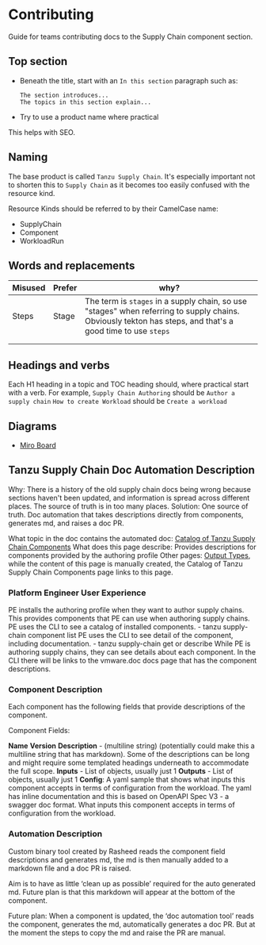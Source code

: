 # Contributing

Guide for teams contributing docs to the Supply Chain component section.

## Top section

* Beneath the title, start with an `In this section` paragraph such as:
  ```
  The section introduces...
  The topics in this section explain...
  ```
* Try to use a product name where practical

This helps with SEO.

## Naming

The base product is called `Tanzu Supply Chain`. It's especially important not to
shorten this to `Supply Chain` as it becomes too easily confused with the resource kind.

Resource Kinds should be referred to by their CamelCase name:

* SupplyChain
* Component
* WorkloadRun

## Words and replacements

| Misused | Prefer | why?                                                                                                                                                       |
|---------|--------|------------------------------------------------------------------------------------------------------------------------------------------------------------|
| Steps   | Stage  | The term is `stages` in a supply chain, so use "stages" when referring to supply chains. Obviously tekton has steps, and that's a good time to use `steps` |
|         |        |                                                                                                                                                            |
|         |        |                                                                                                                                                            |

## Headings and verbs

Each H1 heading in a topic and TOC heading should, where practical start with a verb.
For example,
`Supply Chain Authoring` should be `Author a supply chain`
`How to create Workload` should be `Create a workload`

## Diagrams

* [Miro Board](https://miro.com/app/board/uXjVNvc1o0E=/)

## Tanzu Supply Chain Doc Automation Description

Why: There is a history of the old supply chain docs being wrong because sections haven't been updated, and information is spread across different places. The source of truth is in too many places. 
Solution: One source of truth. Doc automation that takes descriptions directly from components, generates md, and raises a doc PR.

What topic in the doc contains the automated doc: [Catalog of Tanzu Supply Chain Components](https://docs-staging.vmware.com/en/draft/VMware-Tanzu-Application-Platform/1.8/tap/supply-chain-reference-catalog-about.html)
What does this page describe: Provides descriptions for components provided by the authoring profile
Other pages: [Output Types](https://docs-staging.vmware.com/en/draft/VMware-Tanzu-Application-Platform/1.8/tap/supply-chain-reference-catalog-output-types.html), while the content of this page is manually created, the Catalog of Tanzu
Supply Chain Components page links to this page.

### Platform Engineer User Experience

PE installs the authoring profile when they want to author supply chains. This provides components that PE can use when authoring supply chains.
PE uses the CLI to see a catalog of installed components. - tanzu supply-chain component list
PE uses the CLI to see detail of the component, including documentation.  - tanzu supply-chain <component>  get or describe
While PE is authoring supply chains, they can see details about each component.
In the CLI there will be links to the vmware.doc docs page that has the component descriptions.

### Component Description

Each component has the following fields that provide descriptions of the component.

Component Fields:

**Name**
**Version**
**Description** -  (multiline string) (potentially could make this a multiline string that has markdown). Some of the descriptions can be long and might require some templated headings underneath to accommodate the full scope.
**Inputs** - List of objects, usually just 1
**Outputs** - List of objects, usually just 1
**Config**: A yaml sample that shows what inputs this component accepts in terms of configuration from the workload. The yaml has inline documentation and this is based on OpenAPI Spec V3 -  a swagger doc format. What inputs this component accepts in terms of configuration from the workload.

### Automation Description

Custom binary tool created by Rasheed reads the component field descriptions and generates md, the md is then manually added to a markdown file and a doc PR is raised.

Aim is to have as little ‘clean up as possible’ required for the auto generated md.
Future plan is that this markdown will appear at the bottom of the component.

Future plan: When a component is updated, the ‘doc automation tool’ reads the component, generates the md, automatically generates a doc PR.  But at the moment the steps to copy the md and raise the PR are manual.
